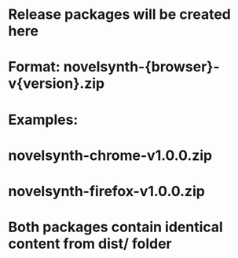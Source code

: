 # Release packages will be created here
# Format: novelsynth-{browser}-v{version}.zip

# Examples:
# novelsynth-chrome-v1.0.0.zip
# novelsynth-firefox-v1.0.0.zip

# Both packages contain identical content from dist/ folder
